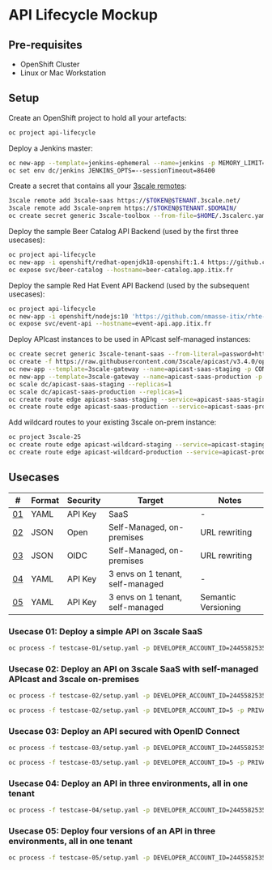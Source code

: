 # API Lifecycle Mockup

## Pre-requisites

- OpenShift Cluster
- Linux or Mac Workstation

## Setup

Create an OpenShift project to hold all your artefacts:

```sh
oc project api-lifecycle
```

Deploy a Jenkins master:

```sh
oc new-app --template=jenkins-ephemeral --name=jenkins -p MEMORY_LIMIT=2Gi
oc set env dc/jenkins JENKINS_OPTS=--sessionTimeout=86400
```

Create a secret that contains all your [3scale remotes](https://github.com/3scale/3scale_toolbox/blob/master/docs/remotes.md):

```sh
3scale remote add 3scale-saas https://$TOKEN@$TENANT.3scale.net/
3scale remote add 3scale-onprem https://$TOKEN@$TENANT.$DOMAIN/
oc create secret generic 3scale-toolbox --from-file=$HOME/.3scalerc.yaml
```

Deploy the sample Beer Catalog API Backend (used by the first three usecases):

```sh
oc project api-lifecycle
oc new-app -i openshift/redhat-openjdk18-openshift:1.4 https://github.com/microcks/api-lifecycle.git --context-dir=/beer-catalog-demo/api-implementation --name=beer-catalog
oc expose svc/beer-catalog --hostname=beer-catalog.app.itix.fr
```

Deploy the sample Red Hat Event API Backend (used by the subsequent usecases):

```sh
oc project api-lifecycle
oc new-app -i openshift/nodejs:10 'https://github.com/nmasse-itix/rhte-api.git#085b015' --name=event-api
oc expose svc/event-api --hostname=event-api.app.itix.fr
```

Deploy APIcast instances to be used in APIcast self-managed instances:

```sh
oc create secret generic 3scale-tenant-saas --from-literal=password=https://$TOKEN@$TENANT-admin.3scale.net
oc create -f https://raw.githubusercontent.com/3scale/apicast/v3.4.0/openshift/apicast-template.yml
oc new-app --template=3scale-gateway --name=apicast-saas-staging -p CONFIGURATION_URL_SECRET=3scale-tenant-saas -p CONFIGURATION_CACHE=0 -p RESPONSE_CODES=true -p LOG_LEVEL=info -p CONFIGURATION_LOADER=lazy -p APICAST_NAME=apicast-saas-staging -p DEPLOYMENT_ENVIRONMENT=sandbox -p IMAGE_NAME=quay.io/3scale/apicast:v3.4.0
oc new-app --template=3scale-gateway --name=apicast-saas-production -p CONFIGURATION_URL_SECRET=3scale-tenant-saas -p CONFIGURATION_CACHE=60 -p RESPONSE_CODES=true -p LOG_LEVEL=info -p CONFIGURATION_LOADER=boot -p APICAST_NAME=apicast-saas-production -p DEPLOYMENT_ENVIRONMENT=production -p IMAGE_NAME=quay.io/3scale/apicast:v3.4.0
oc scale dc/apicast-saas-staging --replicas=1
oc scale dc/apicast-saas-production --replicas=1
oc create route edge apicast-saas-staging --service=apicast-saas-staging --hostname=wildcard.saas-staging.app.itix.fr --insecure-policy=Allow --wildcard-policy=Subdomain
oc create route edge apicast-saas-production --service=apicast-saas-production --hostname=wildcard.saas-production.app.itix.fr --insecure-policy=Allow --wildcard-policy=Subdomain
```

Add wildcard routes to your existing 3scale on-prem instance:

```sh
oc project 3scale-25
oc create route edge apicast-wildcard-staging --service=apicast-staging --hostname=wildcard.onprem-staging.app.itix.fr --insecure-policy=Allow --wildcard-policy=Subdomain
oc create route edge apicast-wildcard-production --service=apicast-production --hostname=wildcard.onprem-production.app.itix.fr --insecure-policy=Allow --wildcard-policy=Subdomain
```

## Usecases

| #                  | Format | Security | Target                           | Notes               |
|--------------------|--------|----------|----------------------------------|---------------------|
| [01](testcase-01/) | YAML   | API Key  | SaaS                             | -                   |
| [02](testcase-02/) | JSON   | Open     | Self-Managed, on-premises        | URL rewriting       |
| [03](testcase-03/) | JSON   | OIDC     | Self-Managed, on-premises        | URL rewriting       |
| [04](testcase-04/) | YAML   | API Key  | 3 envs on 1 tenant, self-managed | -                   |
| [05](testcase-05/) | YAML   | API Key  | 3 envs on 1 tenant, self-managed | Semantic Versioning |

### Usecase 01: Deploy a simple API on 3scale SaaS

```sh
oc process -f testcase-01/setup.yaml -p DEVELOPER_ACCOUNT_ID=2445582535751 -p PRIVATE_BASE_URL=http://beer-catalog.app.itix.fr |oc create -f -
```

### Usecase 02: Deploy an API on 3scale SaaS with self-managed APIcast and 3scale on-premises

```sh
oc process -f testcase-02/setup.yaml -p DEVELOPER_ACCOUNT_ID=2445582535751 -p PRIVATE_BASE_URL=http://beer-catalog.app.itix.fr -p TARGET_INSTANCE=3scale-saas -p PUBLIC_STAGING_WILDCARD_DOMAIN=nmasse-redhat-staging.app.itix.fr -p PUBLIC_PRODUCTION_WILDCARD_DOMAIN=nmasse-redhat-production.app.itix.fr |oc create -f -
```

```sh
oc process -f testcase-02/setup.yaml -p DEVELOPER_ACCOUNT_ID=5 -p PRIVATE_BASE_URL=http://beer-catalog.app.itix.fr -p TARGET_INSTANCE=3scale-onprem -p PUBLIC_STAGING_WILDCARD_DOMAIN=onprem-staging.app.itix.fr -p PUBLIC_PRODUCTION_WILDCARD_DOMAIN=onprem-production.app.itix.fr -p DISABLE_TLS_VALIDATION=yes |oc create -f -
```

### Usecase 03: Deploy an API secured with OpenID Connect

```sh
oc process -f testcase-03/setup.yaml -p DEVELOPER_ACCOUNT_ID=2445582535751 -p PRIVATE_BASE_URL=http://beer-catalog.app.itix.fr -p TARGET_INSTANCE=3scale-saas -p PUBLIC_STAGING_WILDCARD_DOMAIN=nmasse-redhat-staging.app.itix.fr -p PUBLIC_PRODUCTION_WILDCARD_DOMAIN=nmasse-redhat-production.app.itix.fr -p OIDC_ISSUER_ENDPOINT=https://$CLIENT_ID:$CLIENT_SECRET@$SSO_HOSTNAME/auth/realms/$REALM |oc create -f -
```

```sh
oc process -f testcase-03/setup.yaml -p DEVELOPER_ACCOUNT_ID=5 -p PRIVATE_BASE_URL=http://beer-catalog.app.itix.fr -p TARGET_INSTANCE=3scale-onprem -p PUBLIC_STAGING_WILDCARD_DOMAIN=onprem-staging.app.itix.fr -p PUBLIC_PRODUCTION_WILDCARD_DOMAIN=onprem-production.app.itix.fr -p DISABLE_TLS_VALIDATION=yes  -p OIDC_ISSUER_ENDPOINT=https://$CLIENT_ID:$CLIENT_SECRET@$SSO_HOSTNAME/auth/realms/$REALM |oc create -f -
```

### Usecase 04: Deploy an API in three environments, all in one tenant

```sh
oc process -f testcase-04/setup.yaml -p DEVELOPER_ACCOUNT_ID=2445582535751 -p PRIVATE_BASE_URL=http://event-api.app.itix.fr -p PUBLIC_STAGING_WILDCARD_DOMAIN=nmasse-redhat-staging.app.itix.fr -p PUBLIC_PRODUCTION_WILDCARD_DOMAIN=nmasse-redhat-production.app.itix.fr |oc create -f -
```

### Usecase 05: Deploy four versions of an API in three environments, all in one tenant

```sh
oc process -f testcase-05/setup.yaml -p DEVELOPER_ACCOUNT_ID=2445582535751 -p PRIVATE_BASE_URL=http://event-api.app.itix.fr -p PUBLIC_STAGING_WILDCARD_DOMAIN=nmasse-redhat-staging.app.itix.fr -p PUBLIC_PRODUCTION_WILDCARD_DOMAIN=nmasse-redhat-production.app.itix.fr -p OIDC_ISSUER_ENDPOINT=https://$CLIENT_ID:$CLIENT_SECRET@$SSO_HOSTNAME/auth/realms/$REALM |oc create -f -
```
